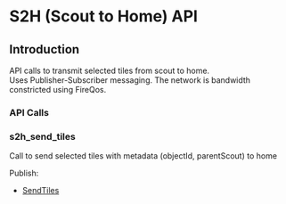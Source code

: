 <!--
SPDX-FileCopyrightText: 2022 Carnegie Mellon University <satya-group@lists.andrew.cmu.edu>

SPDX-License-Identifier: GPL-2.0-only
-->


# S2H (Scout to Home) API

## Introduction

API calls to transmit selected tiles from scout to home.  
Uses Publisher-Subscriber messaging. The network is bandwidth constricted using FireQos.

### API Calls

### **s2h_send_tiles**

Call to send selected tiles with metadata (objectId, parentScout) to home

Publish:

*   [SendTiles](messages.md#SendTiles)

